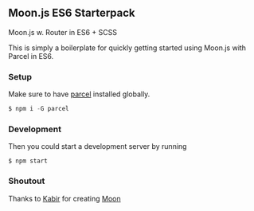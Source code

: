 ## Moon.js ES6 Starterpack
Moon.js w. Router in ES6 + SCSS

This is simply a boilerplate for quickly getting started using Moon.js with Parcel in ES6.

### Setup
Make sure to have [parcel](https://parceljs.org) installed globally.
```js
$ npm i -G parcel
```

### Development
Then you could start a development server by running
```
$ npm start
```

### Shoutout
Thanks to [Kabir](https://github.com/kbrsh) for creating [Moon](https://github.com/kbrsh/moon)
